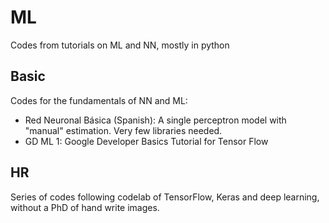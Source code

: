 # ML
Codes from tutorials on ML and NN, mostly in python

## Basic

Codes for the fundamentals of NN and ML:

* Red Neuronal Básica (Spanish): A single perceptron model with "manual" estimation. Very few libraries needed.
* GD ML 1: Google Developer Basics Tutorial for Tensor Flow

## HR

Series of codes following codelab of TensorFlow, Keras and deep learning, without a PhD of hand write images.
